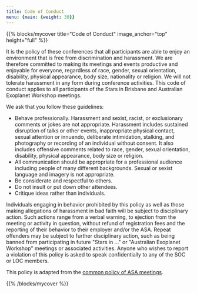 ```yaml
---
title: Code of Conduct
menu: {main: {weight: 30}}
---
```


{{% blocks/mycover title="Code of Conduct" image_anchor="top" height="full" %}}

It is the policy of these conferences that all participants are able to enjoy an environment that is free from discrimination and harassment. We are therefore committed to making its meetings and events productive and enjoyable for everyone, regardless of race, gender, sexual orientation, disability, physical appearance, body size, nationality or religion. We will not tolerate harassment in any form during conference activities. This code of conduct applies to all participants of the Stars in Brisbane and Australian Exoplanet Workshop meetings. 

We ask that you follow these guidelines:
- Behave professionally. Harassment and sexist, racist, or exclusionary comments or jokes are not appropriate. Harassment includes sustained disruption of talks or other events, inappropriate physical contact, sexual attention or innuendo, deliberate intimidation, stalking, and photography or recording of an individual without consent. It also includes offensive comments related to race, gender, sexual orientation, disability, physical appearance, body size or religion.
- All communication should be appropriate for a professional audience including people of many different backgrounds. Sexual or sexist language and imagery is not appropriate. 
- Be considerate and respectful to others. 
- Do not insult or put down other attendees. 
- Critique ideas
rather than individuals.

Individuals engaging in behavior prohibited by this policy as well as those making allegations of harassment in bad faith will be subject to disciplinary action. Such actions range from a verbal warning, to ejection from the meeting or activity in question, without refund of registration fees and the reporting of their behavior to their employer and/or the ASA. Repeat offenders may be subject to further disciplinary action, such as being banned from participating in future "Stars in ..." or "Australian Exoplanet Workshop" meetings or associated activities.  Anyone who wishes to report a violation of this policy is asked to speak confidentially to any of the SOC or LOC members.

This policy is adapted from the [common policy of ASA meetings](https://asa.astronomy.org.au/membership/conduct-and-ethics/).

{{% /blocks/mycover %}}
